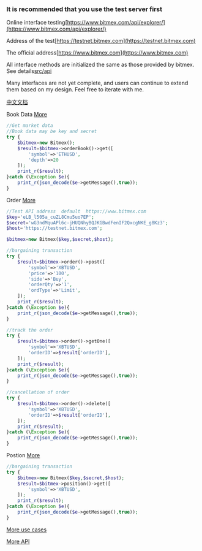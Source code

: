 ### It is recommended that you use the test server first

Online interface testing[https://www.bitmex.com/api/explorer/](https://www.bitmex.com/api/explorer/)

Address of the test[https://testnet.bitmex.com](https://testnet.bitmex.com)

The official address[https://www.bitmex.com](https://www.bitmex.com)

All interface methods are initialized the same as those provided by bitmex. See details[src/api](https://github.com/zhouaini528/bitmex-php/tree/master/src/Api)

Many interfaces are not yet complete, and users can continue to extend them based on my design. Feel free to iterate with me.

[中文文档](https://github.com/zhouaini528/bitmex-php/blob/master/README_CN.md)

Book Data [More](https://github.com/zhouaini528/bitmex-php/blob/master/tests/position.php)
```php
//Get market data
//Book data may be key and secret
try {
    $bitmex=new Bitmex();
    $result=$bitmex->orderBook()->get([
        'symbol'=>'ETHUSD',
        'depth'=>20
    ]);
    print_r($result);
}catch (\Exception $e){
    print_r(json_decode($e->getMessage(),true));
}
```

Order [More](https://github.com/zhouaini528/bitmex-php/blob/master/tests/order.php)
```php
//Test API address  default  https://www.bitmex.com
$key='eLB_l505a_cuZL8Cmu5uo7EP';
$secret='wG3ndMquAPl6c-jHUQNhyBQJKGBwdFenIF2QxcgNKE_g8Kz3';
$host='https://testnet.bitmex.com';

$bitmex=new Bitmex($key,$secret,$host);

//bargaining transaction
try {
    $result=$bitmex->order()->post([
        'symbol'=>'XBTUSD',
        'price'=>'100',
        'side'=>'Buy',
        'orderQty'=>'1',
        'ordType'=>'Limit',
    ]);
    print_r($result);
}catch (\Exception $e){
    print_r(json_decode($e->getMessage(),true));
}

//track the order
try {
    $result=$bitmex->order()->getOne([
        'symbol'=>'XBTUSD',
        'orderID'=>$result['orderID'],
    ]);
    print_r($result);
}catch (\Exception $e){
    print_r(json_decode($e->getMessage(),true));
}

//cancellation of order
try {
    $result=$bitmex->order()->delete([
        'symbol'=>'XBTUSD',
        'orderID'=>$result['orderID'],
    ]);
    print_r($result);
}catch (\Exception $e){
    print_r(json_decode($e->getMessage(),true));
}
```


Postion [More](https://github.com/zhouaini528/bitmex-php/blob/master/tests/position.php)
```php
//bargaining transaction
try {
    $bitmex=new Bitmex($key,$secret,$host);
    $result=$bitmex->position()->get([
        'symbol'=>'XBTUSD',
    ]);
    print_r($result);
}catch (\Exception $e){
    print_r(json_decode($e->getMessage(),true));
}
```

[More use cases](https://github.com/zhouaini528/bitmex-php/tree/master/tests)

[More API](https://github.com/zhouaini528/bitmex-php/tree/master/src/Api)


